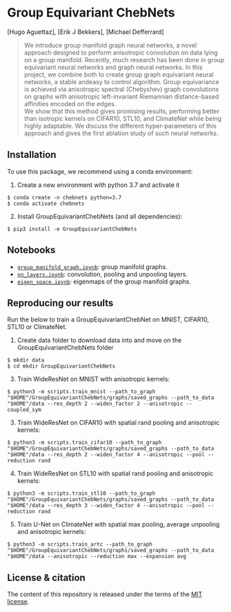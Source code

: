 # Group Equivariant ChebNets
[Hugo Aguettaz], [Erik J Bekkers], [Michael Defferrard]

[Stefania Ebli]: https://people.epfl.ch/stefania.ebli
[Michaël Defferrard]: https://deff.ch/
[Gard Spreemann]: https://www.epfl.ch/labs/hessbellwald-lab/

> We introduce group manifold graph neural networks, a novel approach designed  to  perform  anisotropic  convolution  on  data  lying on  a  group  manifold.
> Recently, much  research  has  been  done  in  group  equivariant  neural  networks  and  graph  neural  networks. In this project, we combine both to create group graph equivariant neural networks, a stable andeasy to control algorithm. 
> Group equivariance is achieved via anisotropic spectral (Chebyshev) graph convolutions on graphs with anisotropic left-invariant Riemannian distance-based affinities encoded on the edges.  
> We show that this method gives promising results, performing better than isotropic kernels on CIFAR10, STL10, and ClimateNet while being highly adaptable.  We discuss the different hyper-parameters of this approach and gives the first ablation study of such neural networks.

[PyTorch]: https://pytorch.org

## Installation

To use this package, we recommend using a conda environment:

1. Create a new environment with python 3.7 and activate it
```
$ conda create -n chebnets python=3.7
$ conda activate chebnets
```
2. Install GroupEquivariantChebNets (and all dependencies):
```
$ pip3 install -e GroupEquivariantChebNets
```

## Notebooks

* [`group_manifold_graph.ipynb`]: group manifold graphs.
* [`nn_layers.ipynb`]: convolution, pooling and unpooling layers.
* [`eigen_space.ipynb`]: eigenmaps of the group manifold graphs.

[`group_manifold_graph.ipynb`]: https://nbviewer.jupyter.org/github/ebekkers/GroupEquivariantChebNets/blob/main/notebooks/graph_manifold.ipynb
[`nn_layers.ipynb`]: https://nbviewer.jupyter.org/github/ebekkers/GroupEquivariantChebNets/blob/main/notebooks/nn_layers.ipynb
[`eigen_space.ipynb`]: https://nbviewer.jupyter.org/github/ebekkers/GroupEquivariantChebNets/blob/main/notebooks/eigen_space.ipynb

## Reproducing our results

Run the below to train a GroupEquivariantChebNet on MNIST, CIFAR10, STL10 or ClimateNet.
1. Create data folder to download data into and move on the GroupEquivariantChebNets folder
```
$ mkdir data
$ cd mkdir GroupEquivariantChebNets
```
3. Train WideResNet on MNIST with anisotropic kernels:
```
$ python3 -m scripts.train_mnist --path_to_graph "$HOME"/GroupEquivariantChebNets/graphs/saved_graphs --path_to_data "$HOME"/data --res_depth 2 --widen_factor 2 --anisotropic --coupled_sym
```
3. Train WideResNet on CIFAR10 with spatial rand pooling and anisotropic kernels:
```
$ python3 -m scripts.train_cifar10 --path_to_graph "$HOME"/GroupEquivariantChebNets/graphs/saved_graphs --path_to_data "$HOME"/data --res_depth 2 --widen_factor 4 --anisotropic --pool --reduction rand
```
4. Train WideResNet on STL10 with spatial rand pooling and anisotropic kernels:
```
$ python3 -m scripts.train_stl10 --path_to_graph "$HOME"/GroupEquivariantChebNets/graphs/saved_graphs --path_to_data "$HOME"/data --res_depth 3 --widen_factor 4 --anisotropic --pool --reduction rand
```
5. Train U-Net on ClimateNet with spatial max pooling, average unpooling and anisotropic kernels:
```
$ python3 -m scripts.train_artc --path_to_graph "$HOME"/GroupEquivariantChebNets/graphs/saved_graphs --path_to_data "$HOME"/data --anisotropic --reduction max --expansion avg
```


## License & citation

The content of this repository is released under the terms of the [MIT license](LICENSE.txt).
